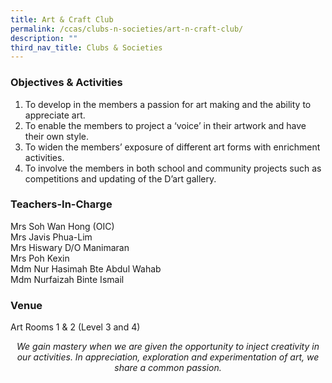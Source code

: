 ```yaml
---
title: Art & Craft Club
permalink: /ccas/clubs-n-societies/art-n-craft-club/
description: ""
third_nav_title: Clubs & Societies
---
```

### Objectives &amp; Activities
1.  To develop in the members a passion for art making and the ability to appreciate art.
2.  To enable the members to project a ‘voice’ in their artwork and have their own style.
3.  To widen the members’ exposure of different art forms with enrichment activities.
4.  To involve the members in both school and community projects such as competitions and updating of the D’art gallery.

### Teachers-In-Charge

Mrs Soh Wan Hong (OIC) <br>
Mrs Javis Phua-Lim <br>
Mrs Hiswary D/O Manimaran <br>
Mrs Poh Kexin <br>
Mdm Nur Hasimah Bte Abdul Wahab <br>
Mdm Nurfaizah Binte Ismail

### Venue

Art Rooms 1 &amp; 2 (Level 3 and 4)

<center><i>We gain mastery when we are given the opportunity to inject creativity in our activities. In appreciation, exploration and experimentation of art, we share a common passion.</i></center>